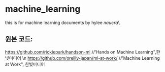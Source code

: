 # machine_learning
this is for machine learning documents by hylee _naucra_\
## 원본 코드: 
https://github.com/rickiepark/handson-ml     //'Hands on Machine Learning",한빛미디어 \n
https://github.com/oreilly-japan/ml-at-work/ //'Machine Learning at Work", 한빛미디어
